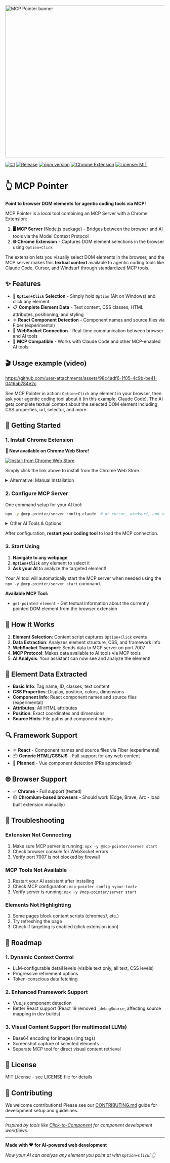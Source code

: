 <img width="1440" height="480" alt="MCP Pointer banner" src="https://github.com/user-attachments/assets/a36d2666-e848-4a80-97b3-466897b244f7" />

[![CI](https://github.com/etsd-tech/mcp-pointer/actions/workflows/ci.yml/badge.svg?branch=main)](https://github.com/etsd-tech/mcp-pointer/actions/workflows/ci.yml)
[![Release](https://github.com/etsd-tech/mcp-pointer/actions/workflows/release.yml/badge.svg?branch=main)](https://github.com/etsd-tech/mcp-pointer/actions/workflows/release.yml)
[![npm version](https://img.shields.io/npm/v/@mcp-pointer/server?label=Server)](https://www.npmjs.com/package/@mcp-pointer/server)
[![Chrome Extension](https://img.shields.io/github/package-json/v/etsd-tech/mcp-pointer?filename=packages%2Fchrome-extension%2Fpackage.json&label=Chrome-Extension)](https://github.com/etsd-tech/mcp-pointer/releases)
[![License: MIT](https://img.shields.io/github/license/etsd-tech/mcp-pointer?label=License)](https://github.com/etsd-tech/mcp-pointer/blob/main/LICENSE)

# 👆 MCP Pointer

**Point to browser DOM elements for agentic coding tools via MCP!**

MCP Pointer is a *local* tool combining an MCP Server with a Chrome Extension:

1. **🖥️ MCP Server** (Node.js package) - Bridges between the browser and AI tools via the Model Context Protocol
2. **🌐 Chrome Extension** - Captures DOM element selections in the browser using `Option+Click`

The extension lets you visually select DOM elements in the browser, and the MCP server makes this **textual context** available to agentic coding tools like Claude Code, Cursor, and Windsurf through standardized MCP tools.

## ✨ Features

- 🎯 **`Option+Click` Selection** - Simply hold `Option` (Alt on Windows) and click any element
- 📋 **Complete Element Data** - Text content, CSS classes, HTML attributes, positioning, and styling
- ⚛️ **React Component Detection** - Component names and source files via Fiber (experimental)
- 🔗 **WebSocket Connection** - Real-time communication between browser and AI tools
- 🤖 **MCP Compatible** - Works with Claude Code and other MCP-enabled AI tools

## 🎬 Usage example (video)

https://github.com/user-attachments/assets/98c4adf6-1f05-4c9b-be41-0416ab784e2c

See MCP Pointer in action: `Option+Click` any element in your browser, then ask your agentic coding tool about it (in this example, Claude Code). The AI gets complete textual context about the selected DOM element including CSS properties, url, selector, and more.

## 🚀 Getting Started

### 1. Install Chrome Extension

**🎉 Now available on Chrome Web Store!**

[![Install from Chrome Web Store](https://img.shields.io/badge/Chrome_Web_Store-Install-blue?style=for-the-badge&logo=google-chrome)](https://chromewebstore.google.com/detail/mcp-pointer/jfhgaembhafbffidedhpkmnaajdfeiok)

Simply click the link above to install from the Chrome Web Store.

<details>
<summary>Alternative: Manual Installation</summary>

**Option A: Download from Releases**

1. Go to [GitHub Releases](https://github.com/etsd-tech/mcp-pointer/releases)
2. Download `mcp-pointer-chrome-extension.zip` from the latest release
3. Extract the zip file to a folder on your computer
4. Open Chrome → Settings → Extensions → Developer mode (toggle ON)
5. Click "Load unpacked" and select the extracted folder
6. The MCP Pointer extension should appear in your extensions list
7. **Reload web pages** to activate the extension

**Option B: Build from Source**

1. Clone this repository
2. Follow the build instructions in [CONTRIBUTING.md](./CONTRIBUTING.md)
3. Open Chrome → Settings → Extensions → Developer mode (toggle ON)
4. Click "Load unpacked" and select the `packages/chrome-extension/dist/` folder
5. **Reload web pages** to activate the extension

</details>

### 2. Configure MCP Server

One command setup for your AI tool:

```bash
npx -y @mcp-pointer/server config claude  # or cursor, windsurf, and others - see below
```

<details>
<summary>Other AI Tools & Options</summary>

```bash
# For other AI tools
npx -y @mcp-pointer/server config cursor     # Opens Cursor deeplink for automatic installation
npx -y @mcp-pointer/server config windsurf   # Automatically updates Windsurf config file
npx -y @mcp-pointer/server config manual     # Shows manual configuration for other tools
```

> **Optional:** You can install globally with `npm install -g @mcp-pointer/server` to use `mcp-pointer` instead of `npx -y @mcp-pointer/server`

</details>

After configuration, **restart your coding tool** to load the MCP connection.

### 3. Start Using

1. **Navigate to any webpage** 
2. **`Option+Click`** any element to select it
3. **Ask your AI** to analyze the targeted element!

Your AI tool will automatically start the MCP server when needed using the `npx -y @mcp-pointer/server start` command.

**Available MCP Tool:**
- `get-pointed-element` - Get textual information about the currently pointed DOM element from the browser extension

## 🎯 How It Works

1. **Element Selection**: Content script captures `Option+Click` events
2. **Data Extraction**: Analyzes element structure, CSS, and framework info
3. **WebSocket Transport**: Sends data to MCP server on port 7007
4. **MCP Protocol**: Makes data available to AI tools via MCP tools
5. **AI Analysis**: Your assistant can now see and analyze the element!

## 🎨 Element Data Extracted

- **Basic Info**: Tag name, ID, classes, text content
- **CSS Properties**: Display, position, colors, dimensions
- **Component Info**: React component names and source files (experimental)  
- **Attributes**: All HTML attributes
- **Position**: Exact coordinates and dimensions
- **Source Hints**: File paths and component origins

## 🔍 Framework Support

- ⚛️ **React** - Component names and source files via Fiber (experimental)
- 📦 **Generic HTML/CSS/JS** - Full support for any web content
- 🔮 **Planned** - Vue component detection (PRs appreciated)

## 🌐 Browser Support

- ✅ **Chrome** - Full support (tested)
- 🟡 **Chromium-based browsers** - Should work (Edge, Brave, Arc - load built extension manually)

## 🐛 Troubleshooting

### Extension Not Connecting

1. Make sure MCP server is running: `npx -y @mcp-pointer/server start`
2. Check browser console for WebSocket errors
3. Verify port 7007 is not blocked by firewall

### MCP Tools Not Available

1. Restart your AI assistant after installing
2. Check MCP configuration: `mcp-pointer config <your-tool>`  
3. Verify server is running: `npx -y @mcp-pointer/server start`

### Elements Not Highlighting

1. Some pages block content scripts (chrome://, etc.)
2. Try refreshing the page
3. Check if targeting is enabled (click extension icon)

## 🚀 Roadmap

### 1. **Dynamic Context Control**
   - LLM-configurable detail levels (visible text only, all text, CSS levels)
   - Progressive refinement options
   - Token-conscious data fetching

### 2. **Enhanced Framework Support**
   - Vue.js component detection
   - Better React support (React 19 removed `_debugSource`, affecting source mapping in dev builds)

### 3. **Visual Content Support** (for multimodal LLMs)
   - Base64 encoding for images (img tags)
   - Screenshot capture of selected elements
   - Separate MCP tool for direct visual content retrieval

## 📝 License

MIT License - see LICENSE file for details

## 🤝 Contributing

We welcome contributions! Please see our [CONTRIBUTING.md](./CONTRIBUTING.md) guide for development setup and guidelines.

---

*Inspired by tools like [Click-to-Component](https://github.com/ericclemmons/click-to-component) for component development workflows.*

---

**Made with ❤️ for AI-powered web development**

*Now your AI can analyze any element you point at with `Option+Click`! 👆*

